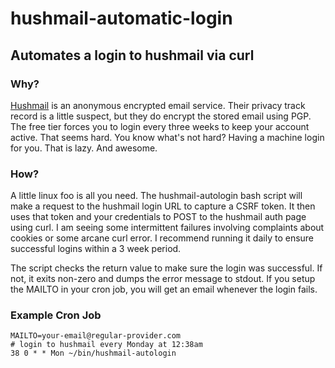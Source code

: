 hushmail-automatic-login
========================

Automates a login to hushmail via curl
--------------------------------------

### Why?
[Hushmail](https://www.hushmail.com/) is an anonymous encrypted email service. Their privacy track record is a little suspect, but they do encrypt the stored email using PGP. The free tier forces you to login every three weeks to keep your account active. That seems hard. You know what's not hard? Having a machine login for you. That is lazy. And awesome.

### How? 
A little linux foo is all you need. The hushmail-autologin bash script will make a request to the hushmail login URL to capture a CSRF token. It then uses that token and your credentials to POST to the hushmail auth page using curl. I am seeing some intermittent failures involving complaints about cookies or some arcane curl error. I recommend running it daily to ensure successful logins within a 3 week period. 

The script checks the return value to make sure the login was successful. If not, it exits non-zero and dumps the error message to stdout. If you setup the MAILTO in your cron job, you will get an email whenever the login fails.

### Example Cron Job

	MAILTO=your-email@regular-provider.com
	# login to hushmail every Monday at 12:38am
	38 0 * * Mon ~/bin/hushmail-autologin
